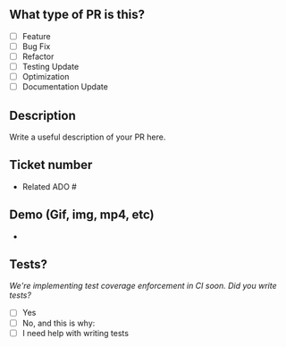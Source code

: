 <!--
     For Work In Progress Pull Requests, please use the Draft PR feature

     Before submitting a Pull Request, please ensure you've done the following:
     - Provide a detailed pull request description.
     - ✅ Provide tests for your changes.
     - 📝 Use descriptive commit messages.
     - 📗 Update any related documentation and include any relevant screenshots or videos.
-->

## What type of PR is this? 
- [ ] Feature
- [ ] Bug Fix
- [ ] Refactor
- [ ] Testing Update
- [ ] Optimization
- [ ] Documentation Update

## Description
Write a useful description of your PR here.

## Ticket number
- Related ADO #

## Demo (Gif, img, mp4, etc)
-

## Tests?
_We're implementing test coverage enforcement in CI soon. Did you write tests?_
- [ ] Yes
- [ ] No, and this is why: 
- [ ] I need help with writing tests
